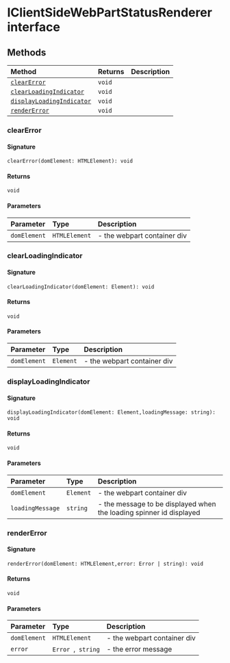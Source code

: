 # IClientSideWebPartStatusRenderer interface













## Methods

| Method	   |  Returns	| Description|
|:-------------|:-------|:-----------|
|[`clearError`](#clearerror)      | `void` |  |
|[`clearLoadingIndicator`](#clearloadingindicator)      | `void` |  |
|[`displayLoadingIndicator`](#displayloadingindicator)      | `void` |  |
|[`renderError`](#rendererror)      | `void` |  |




### clearError



#### Signature
`clearError(domElement: HTMLElement): void`

#### Returns
`void`


#### Parameters


| Parameter	   | Type    | Description |
|:-------------|:---------------|:------------|
| `domElement`    | `HTMLElement` | - the webpart container div |


### clearLoadingIndicator



#### Signature
`clearLoadingIndicator(domElement: Element): void`

#### Returns
`void`


#### Parameters


| Parameter	   | Type    | Description |
|:-------------|:---------------|:------------|
| `domElement`    | `Element` | - the webpart container div |


### displayLoadingIndicator



#### Signature
`displayLoadingIndicator(domElement: Element,loadingMessage: string): void`

#### Returns
`void`


#### Parameters


| Parameter	   | Type    | Description |
|:-------------|:---------------|:------------|
| `domElement`    | `Element` | - the webpart container div |
| `loadingMessage`    | `string` | - the message to be displayed when the loading spinner id displayed |


### renderError



#### Signature
`renderError(domElement: HTMLElement,error: Error | string): void`

#### Returns
`void`


#### Parameters


| Parameter	   | Type    | Description |
|:-------------|:---------------|:------------|
| `domElement`    | `HTMLElement` | - the webpart container div |
| `error`    | `Error `,` string` | - the error message |

